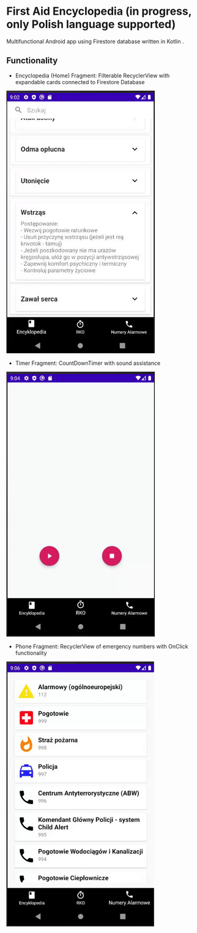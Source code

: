 # First Aid Encyclopedia (in progress, only Polish language supported)
Multifunctional Android app using Firestore database written in Kotlin .
## Functionality
- Encyclopedia (Home) Fragment: Filterable RecyclerView with expandable cards connected to Firestore Database

![](ency.gif)




- Timer Fragment: CountDownTimer with sound assistance

![](rko.gif)




- Phone Fragment: RecyclerView of emergency numbers with OnClick functionality

![](phone.gif)
